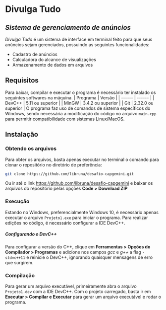 # Divulga Tudo
## _Sistema de gerenciamento de anúncios_

_Divulga Tudo_ é um sistema de interface em terminal feito para que seus anúncios sejam gerenciados, possuindo as seguintes funcionalidades:

- Cadastro de anúncios
- Calculadora do alcance de visualizações
- Armazenamento de dados em arquivos

## Requisitos
Para baixar, compilar e executar o programa é necessário ter instalado os seguintes softwares na máquina. 
| Programa | Versão |
| ------ | ------ |
| DevC++ | 5.11 ou superior |
| MinGW | 3.4.2 ou superior |
| Git | 2.32.0 ou superior |
O programa faz uso de comandos de sistema específicos do Windows, sendo necessária a modificação do código no arquivo `main.cpp` para permitir compatibilidade com sistemas Linux/MacOS.

## Instalação
### Obtendo os arquivos
Para obter os arquivos, basta apenas executar no terminal o comando para clonar o repositório no diretório de preferência:
```sh
git clone https://github.com/libruna/desafio-capgemini.git
```
Ou ir até o link https://github.com/libruna/desafio-capgemini e baixar os arquivos do repositório pelas opções __Code > Download ZIP__
### Execução
Estando no Windows, preferencialmente Windows 10, é necessário apenas executar o arquivo ```Projeto1.exe``` para iniciar o programa. Para realizar edições no código, é necessário configurar a IDE DevC++.

##### Configurando o DevC++
Para configurar a versão do C++, clique em __Ferramentas > Opções do Compilador > Programas__ e adicione nos campos _gcc_ e _g++_ a flag ```-std=c++11``` e reinicie o DevC++, ignorando quaisquer mensagens de erro que surgirem.
### Compilação
Para gerar um arquivo executável, primeiramente abra o arquivo ```Projeto1.dev``` com a IDE DevC++.
Com o projeto carregado, basta ir em __Executar > Compilar e Executar__ para gerar um arquivo executável e rodar o programa.
